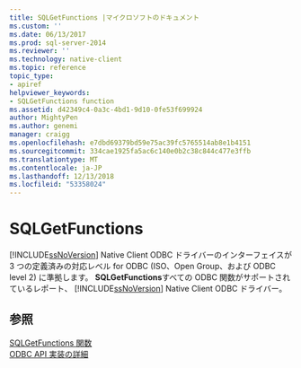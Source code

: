 ```yaml
---
title: SQLGetFunctions |マイクロソフトのドキュメント
ms.custom: ''
ms.date: 06/13/2017
ms.prod: sql-server-2014
ms.reviewer: ''
ms.technology: native-client
ms.topic: reference
topic_type:
- apiref
helpviewer_keywords:
- SQLGetFunctions function
ms.assetid: d42349c4-0a3c-4bd1-9d10-0fe53f699924
author: MightyPen
ms.author: genemi
manager: craigg
ms.openlocfilehash: e7dbd69379bd59e75ac39fc5765514ab8e1b4151
ms.sourcegitcommit: 334cae1925fa5ac6c140e0b2c38c844c477e3ffb
ms.translationtype: MT
ms.contentlocale: ja-JP
ms.lasthandoff: 12/13/2018
ms.locfileid: "53358024"
---
```

# <a name="sqlgetfunctions"></a>SQLGetFunctions
  [!INCLUDE[ssNoVersion](../../includes/ssnoversion-md.md)] Native Client ODBC ドライバーのインターフェイスが 3 つの定義済みの対応レベル for ODBC (ISO、Open Group、および ODBC level 2) に準拠します。 **SQLGetFunctions**すべての ODBC 関数がサポートされているレポート、 [!INCLUDE[ssNoVersion](../../includes/ssnoversion-md.md)] Native Client ODBC ドライバー。  
  
## <a name="see-also"></a>参照  
 [SQLGetFunctions 関数](https://go.microsoft.com/fwlink/?LinkId=59353)   
 [ODBC API 実装の詳細](odbc-api-implementation-details.md)  
  
  
